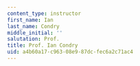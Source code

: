 ```yaml
---
content_type: instructor
first_name: Ian
last_name: Condry
middle_initial: ''
salutation: Prof.
title: Prof. Ian Condry
uid: a4b60a17-c963-08e9-87dc-fec6a2c71ac4
---
```


